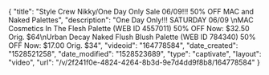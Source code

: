 {
    "title": "Style Crew Nikky\/One Day Only Sale 06\/09!!! 50% OFF MAC and Naked Palettes",
    "description": "One Day Only!!! SATURDAY 06\/09 \nMAC Cosmetics In The Flesh Palette (WEB ID 4557011) 50% OFF Now: $32.50 Orig. $64\nUrban Decay Naked Flush Blush Palette (WEB ID 784340) 50% OFF Now: $17.00 Orig. $34",
    "videoid": "164778584",
    "date_created": "1528521258",
    "date_modified": "1528523689",
    "type": "captivate",
    "layout": "video",
    "url": "\/v\/2f241f0e-4824-4264-8b3d-9e7d4dd9f8b8\/164778584"
}